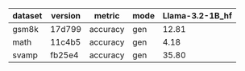 | dataset | version | metric | mode | Llama-3.2-1B_hf |
|----- | ----- | ----- | ----- | -----|
| gsm8k | 17d799 | accuracy | gen | 12.81 |
| math | 11c4b5 | accuracy | gen | 4.18 |
| svamp | fb25e4 | accuracy | gen | 35.80 |
